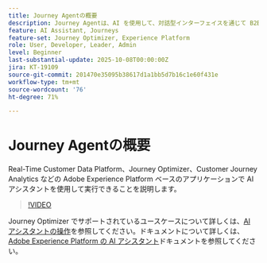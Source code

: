 ```yaml
---
title: Journey Agentの概要
description: Journey Agentは、AI を使用して、対話型インターフェイスを通じて B2B/B2C ジャーニーを作成、分析および最適化します。
feature: AI Assistant, Journeys
feature-set: Journey Optimizer, Experience Platform
role: User, Developer, Leader, Admin
level: Beginner
last-substantial-update: 2025-10-08T00:00:00Z
jira: KT-19109
source-git-commit: 201470e35095b38617d1a1bb5d7b16c1e60f431e
workflow-type: tm+mt
source-wordcount: '76'
ht-degree: 71%

---
```


# Journey Agentの概要

Real-Time Customer Data Platform、Journey Optimizer、Customer Journey Analytics などの Adobe Experience Platform ベースのアプリケーションで AI アシスタントを使用して実行できることを説明します。

>[!VIDEO](https://video.tv.adobe.com/v/3429845/?learn=on)

Journey Optimizer でサポートされているユースケースについて詳しくは、[AI アシスタントの操作](https://experienceleague.adobe.com/ja/docs/journey-optimizer/using/get-started/ai-assistant)を参照してください。ドキュメントについて詳しくは、[Adobe Experience Platform の AI アシスタント](https://experienceleague.adobe.com/ja/docs/experience-platform/ai-assistant/home)ドキュメントを参照してください。

